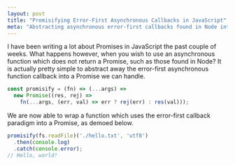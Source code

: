 ```yaml
---
layout: post
title: "Promisifying Error-First Asynchronous Callbacks in JavaScript"
meta: "Abstracting asynchronous error-first callbacks found in Node into a Promise"
---
```


I have been writing a lot about Promises in JavaScript the past couple of weeks.
What happens however, when you wish to use an asynchronous function which does not return a Promise, such as those found in Node?
It is actually pretty simple to abstract away the error-first asynchronous function callback into a Promise we can handle.
<!--more-->

```js
const promisify = (fn) => (...args) =>
  new Promise((res, rej) =>
    fn(...args, (err, val) => err ? rej(err) : res(val)));
```

We are now able to wrap a function which uses the error-first callback paradigm into a Promise, as demoed below.

```js
promisify(fs.readFile)('./hello.txt', 'utf8')
  .then(console.log)
  .catch(console.error);
// Hello, world!
```
